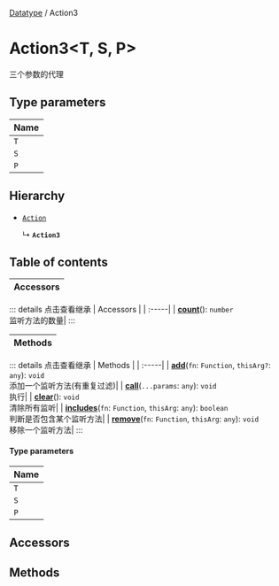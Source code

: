 [Datatype](../groups/Datatype.Datatype.md) / Action3

# Action3<T, S, P\> <Badge type="tip" text="Class" /> <Score text="Action3<T, S, P\>" />

三个参数的代理

## Type parameters

| Name |
| :------ |
| `T` |
| `S` |
| `P` |

## Hierarchy

- [`Action`](Type.Action.md)

  ↳ **`Action3`**

## Table of contents

| Accessors |
| :-----|


::: details 点击查看继承
| Accessors |
| :-----|
| **[count](Type.Action.md#count)**(): `number` <br> 监听方法的数量|
:::


| Methods |
| :-----|


::: details 点击查看继承
| Methods |
| :-----|
| **[add](Type.Action.md#add)**(`fn`: `Function`, `thisArg?`: `any`): `void` <br> 添加一个监听方法(有重复过滤)|
| **[call](Type.Action.md#call)**(`...params`: `any`): `void` <br> 执行|
| **[clear](Type.Action.md#clear)**(): `void` <br> 清除所有监听|
| **[includes](Type.Action.md#includes)**(`fn`: `Function`, `thisArg`: `any`): `boolean` <br> 判断是否包含某个监听方法|
| **[remove](Type.Action.md#remove)**(`fn`: `Function`, `thisArg`: `any`): `void` <br> 移除一个监听方法|
:::


#### Type parameters

| Name |
| :------ |
| `T` |
| `S` |
| `P` |

## Accessors

## Methods